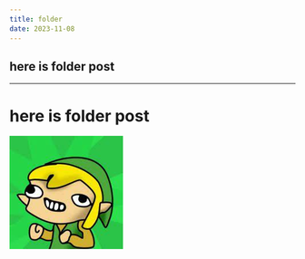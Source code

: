 ```yaml
---
title: folder
date: 2023-11-08
---
```

## here is folder post
---



# here is folder post


![233](./images.jpeg)
